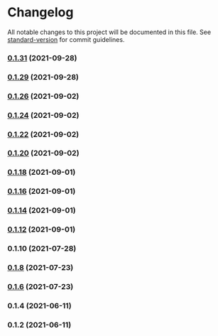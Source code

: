 # Changelog

All notable changes to this project will be documented in this file. See [standard-version](https://github.com/conventional-changelog/standard-version) for commit guidelines.

### [0.1.31](https://github.com/kaeluka/mock-data-gen/compare/v0.1.29...v0.1.31) (2021-09-28)

### [0.1.29](https://github.com/kaeluka/mock-data-gen/compare/v0.1.26...v0.1.29) (2021-09-28)

### [0.1.26](https://github.com/kaeluka/mock-data-gen/compare/v0.1.24...v0.1.26) (2021-09-02)

### [0.1.24](https://github.com/kaeluka/mock-data-gen/compare/v0.1.22...v0.1.24) (2021-09-02)

### [0.1.22](https://github.com/kaeluka/mock-data-gen/compare/v0.1.20...v0.1.22) (2021-09-02)

### [0.1.20](https://github.com/kaeluka/mock-data-gen/compare/v0.1.18...v0.1.20) (2021-09-02)

### [0.1.18](https://github.com/kaeluka/mock-data-gen/compare/v0.1.16...v0.1.18) (2021-09-01)

### [0.1.16](https://github.com/kaeluka/mock-data-gen/compare/v0.1.14...v0.1.16) (2021-09-01)

### [0.1.14](https://github.com/kaeluka/mock-data-gen/compare/v0.1.12...v0.1.14) (2021-09-01)

### [0.1.12](https://github.com/kaeluka/mock-data-gen/compare/v0.1.10...v0.1.12) (2021-09-01)

### 0.1.10 (2021-07-28)

### [0.1.8](https://github.com/kaeluka/mock-data-gen/compare/v0.1.6...v0.1.8) (2021-07-23)

### [0.1.6](https://github.com/kaeluka/mock-data-gen/compare/v0.1.4...v0.1.6) (2021-07-23)

### 0.1.4 (2021-06-11)

### 0.1.2 (2021-06-11)
